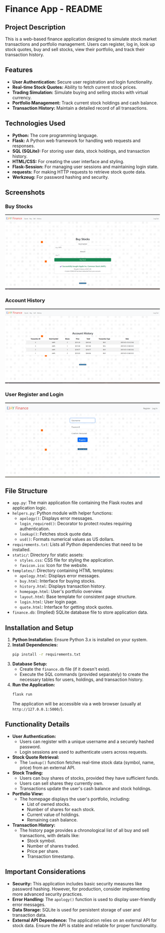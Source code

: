 # Finance App - README

## Project Description

This is a web-based finance application designed to simulate stock market transactions and portfolio management. Users can register, log in, look up stock quotes, buy and sell stocks, view their portfolio, and track their transaction history.

## Features

* **User Authentication:** Secure user registration and login functionality.
* **Real-time Stock Quotes:** Ability to fetch current stock prices.
* **Trading Simulation:** Simulate buying and selling stocks with virtual currency.
* **Portfolio Management:** Track current stock holdings and cash balance.
* **Transaction History:** Maintain a detailed record of all transactions.

## Technologies Used

* **Python:** The core programming language.
* **Flask:** A Python web framework for handling web requests and responses.
* **SQL (SQLite):** For storing user data, stock holdings, and transaction history.
* **HTML/CSS:** For creating the user interface and styling.
* **Flask-Session:** For managing user sessions and maintaining login state.
* **requests:** For making HTTP requests to retrieve stock quote data.
* **Werkzeug:** For password hashing and security.

## Screenshots

### Buy Stocks
![Buy Stocks](Website_Image1.png)

### Account History
![Account History](Website_Image2.png)

### User Register and Login
![User Register](Website_Image3.jpg)
## File Structure

* `app.py`: The main application file containing the Flask routes and application logic.
* `helpers.py`: Python module with helper functions:
    * `apology()`: Displays error messages.
    * `login_required()`: Decorator to protect routes requiring authentication.
    * `lookup()`: Fetches stock quote data.
    * `usd()`: Formats numerical values as US dollars.
* `requirements.txt`: Lists all Python dependencies that need to be installed.
* `static/`: Directory for static assets:
    * `styles.css`: CSS file for styling the application.
    * `favicon.ico`: Icon for the website.
* `templates/`: Directory containing HTML templates:
    * `apology.html`: Displays error messages.
    * `buy.html`: Interface for buying stocks.
    * `history.html`: Displays transaction history.
    * `homepage.html`: User's portfolio overview.
    * `layout.html`: Base template for consistent page structure.
    * `login.html`: User login page.
    * `quote.html`: Interface for getting stock quotes.
* `finance.db`: (Implied) SQLite database file to store application data.

## Installation and Setup

1.  **Python Installation:** Ensure Python 3.x is installed on your system.
2.  **Install Dependencies:**
    ```bash
    pip install -r requirements.txt
    ```
3.  **Database Setup:**
    * Create the `finance.db` file (if it doesn't exist).
    * Execute the SQL commands (provided separately) to create the necessary tables for users, holdings, and transaction history.
4.  **Run the Application:**
    ```bash
    flask run
    ```
    The application will be accessible via a web browser (usually at `http://127.0.0.1:5000/`).

## Functionality Details

* **User Authentication:**
    * Users can register with a unique username and a securely hashed password.
    * Login sessions are used to authenticate users across requests.
* **Stock Quote Retrieval:**
    * The `lookup()` function fetches real-time stock data (symbol, name, price) from an external API.
* **Stock Trading:**
    * Users can buy shares of stocks, provided they have sufficient funds.
    * Users can sell shares they currently own.
    * Transactions update the user's cash balance and stock holdings.
* **Portfolio View:**
    * The homepage displays the user's portfolio, including:
        * List of owned stocks.
        * Number of shares for each stock.
        * Current value of holdings.
        * Remaining cash balance.
* **Transaction History:**
    * The history page provides a chronological list of all buy and sell transactions, with details like:
        * Stock symbol.
        * Number of shares traded.
        * Price per share.
        * Transaction timestamp.

## Important Considerations

* **Security:** This application includes basic security measures like password hashing. However, for production, consider implementing more advanced security practices.
* **Error Handling:** The `apology()` function is used to display user-friendly error messages.
* **Data Storage:** SQLite is used for persistent storage of user and transaction data.
* **External API Dependence:** The application relies on an external API for stock data. Ensure the API is stable and reliable for proper functionality.
